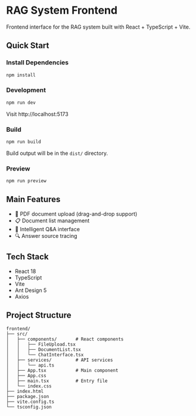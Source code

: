 # RAG System Frontend

Frontend interface for the RAG system built with React + TypeScript + Vite.

## Quick Start

### Install Dependencies

```bash
npm install
```

### Development

```bash
npm run dev
```

Visit http://localhost:5173

### Build

```bash
npm run build
```

Build output will be in the `dist/` directory.

### Preview

```bash
npm run preview
```

## Main Features

- 📄 PDF document upload (drag-and-drop support)
- 📋 Document list management
- 💬 Intelligent Q&A interface
- 🔍 Answer source tracing

## Tech Stack

- React 18
- TypeScript
- Vite
- Ant Design 5
- Axios

## Project Structure

```
frontend/
├── src/
│   ├── components/       # React components
│   │   ├── FileUpload.tsx
│   │   ├── DocumentList.tsx
│   │   └── ChatInterface.tsx
│   ├── services/         # API services
│   │   └── api.ts
│   ├── App.tsx           # Main component
│   ├── App.css
│   ├── main.tsx          # Entry file
│   └── index.css
├── index.html
├── package.json
├── vite.config.ts
└── tsconfig.json
```
